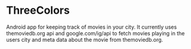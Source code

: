 ThreeColors
===========

Android app for keeping track of movies in your city. It currently uses themoviedb.org api and google.com/ig/api to fetch movies playing in the users city and meta data about the movie from themoviedb.org.

